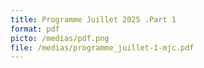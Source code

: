 ```yaml
---
title: Programme Juillet 2025 .Part 1
format: pdf
picto: /medias/pdf.png
file: /medias/programme_juillet-1-mjc.pdf
---
```


